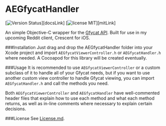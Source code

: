AEGfycatHandler
===============
[![Version Status](http://img.shields.io/cocoapods/v/AEGfycatHandler.png)][docsLink] [![license MIT](http://img.shields.io/badge/license-MIT-orange.png)][mitLink]


An simple Objective-C wrapper for the [Gfycat API](http://gfycat.com/api). Built for use in my upcoming Reddit client, Crescent for iOS.

###Installation
Just drag and drop the AEGfycatHandler folder into your Xcode project and import `AEGfycatViewerController.h` or `AEGfycatHandler.h` where needed. A Cocoapod for this library will be created eventually.

###Usage
It is recommended to use `AEGfycatViewerController` or a custom subclass of it to handle all of your Gfycat needs, but if you want to use another custom view controller to handle Gfycat viewing, you can import `AEGfycatHandler.h` and call the methods you need. 

Both `AEGfycatViewerController` and `AEGfycatHandler` have well-commented header files that explain how to use each method and what each method returns, as well as in-line comments where necessary to explain certain decisions.

###License
See [License.md](https://github.com/akeaswaran/AEGfycatHandler/blob/master/License.md).


